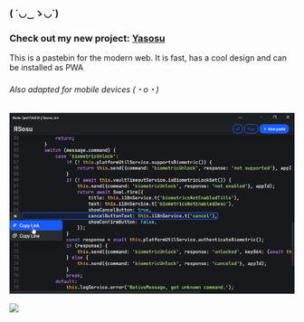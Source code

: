 ### ( ´◡‿ゝ◡`)

### Check out my new project: [Yasosu](https://yaso.su)
This is a pastebin for the modern web. It is fast, has a cool design and can be installed as PWA
###### Also adapted for mobile devices (・o・)

![](yasosu.png)

![](https://komarev.com/ghpvc/?username=dubzer&label=Some+magic+counter)

